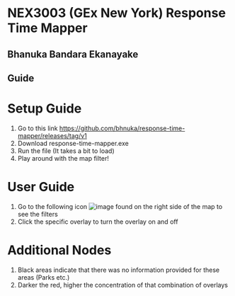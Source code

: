 # NEX3003 (GEx New York) Response Time Mapper
## Bhanuka Bandara Ekanayake

## Guide

# Setup Guide
1. Go to this link https://github.com/bhnuka/response-time-mapper/releases/tag/v1
2. Download response-time-mapper.exe
3. Run the file (It takes a bit to load)
4. Play around with the map filter!

# User Guide
1. Go to the following icon ![image](https://github.com/user-attachments/assets/ba87a35b-ac03-4050-a1e2-c87b025e8cc0) found on the right side of the map to see the filters
2. Click the specific overlay to turn the overlay on and off

# Additional Nodes
1. Black areas indicate that there was no information provided for these areas (Parks etc.)
2. Darker the red, higher the concentration of that combination of overlays
